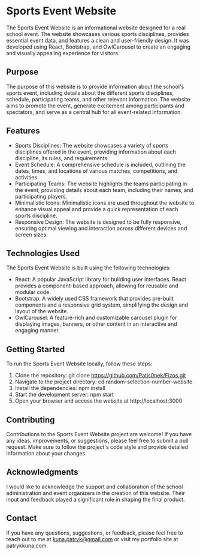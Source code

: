 # Sports Event Website
The Sports Event Website is an informational website designed for a real school event. The website showcases various sports disciplines, provides essential event data, and features a clean and user-friendly design. It was developed using React, Bootstrap, and OwlCarousel to create an engaging and visually appealing experience for visitors.

## Purpose
The purpose of this website is to provide information about the school's sports event, including details about the different sports disciplines, schedule, participating teams, and other relevant information. The website aims to promote the event, generate excitement among participants and spectators, and serve as a central hub for all event-related information.

## Features
- Sports Disciplines: The website showcases a variety of sports disciplines offered in the event, providing information about each discipline, its rules, and requirements.
- Event Schedule: A comprehensive schedule is included, outlining the dates, times, and locations of various matches, competitions, and activities.
- Participating Teams: The website highlights the teams participating in the event, providing details about each team, including their names, and participating players.
- Minimalistic Icons: Minimalistic icons are used throughout the website to enhance visual appeal and provide a quick representation of each sports discipline.
- Responsive Design: The website is designed to be fully responsive, ensuring optimal viewing and interaction across different devices and screen sizes.

## Technologies Used
The Sports Event Website is built using the following technologies:

- React: A popular JavaScript library for building user interfaces. React provides a component-based approach, allowing for reusable and modular code.
- Bootstrap: A widely used CSS framework that provides pre-built components and a responsive grid system, simplifying the design and layout of the website.
- OwlCarousel: A feature-rich and customizable carousel plugin for displaying images, banners, or other content in an interactive and engaging manner.

## Getting Started
To run the Sports Event Website locally, follow these steps:

1. Clone the repository: git clone https://github.com/Patis0nek/Fizos.git
2. Navigate to the project directory: cd random-selection-number-website
3. Install the dependencies: npm install
4. Start the development server: npm start
5. Open your browser and access the website at http://localhost:3000

## Contributing
Contributions to the Sports Event Website project are welcome! If you have any ideas, improvements, or suggestions, please feel free to submit a pull request. Make sure to follow the project's code style and provide detailed information about your changes.

## Acknowledgments
I would like to acknowledge the support and collaboration of the school administration and event organizers in the creation of this website. Their input and feedback played a significant role in shaping the final product.

## Contact
If you have any questions, suggestions, or feedback, please feel free to reach out to me at kuna.patryk@gmail.com or visit my portfolio site at patrykkuna.com.
